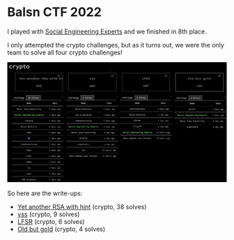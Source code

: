 # Balsn CTF 2022

I played with [Social Engineering Experts](https://ctftime.org/team/151372) and we finished in 8th place.

I only attempted the crypto challenges, but as it turns out, we were the only team to solve all four crypto challenges!

![crypto](crypto.png)

So here are the write-ups:
- [Yet another RSA with hint](RSA_hint.ipynb) (crypto, 38 solves)
- [vss](vss.ipynb) (crypto, 9 solves)
- [LFSR](LFSR.ipynb) (crypto, 6 solves)
- [Old but gold](old_but_gold.ipynb) (crypto, 4 solves)
